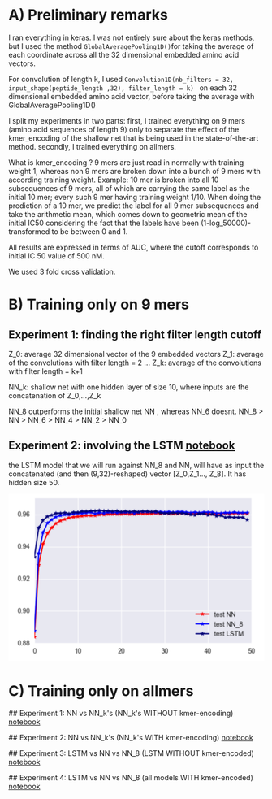 # A) Preliminary remarks

I ran everything in keras. I was not entirely sure about the keras methods, but I used the method `GlobalAveragePooling1D()`for taking the average of each coordinate across all the 32 dimensional embedded amino acid vectors. 

For convolution of length k, I used `Convolution1D(nb_filters = 32, input_shape(peptide_length ,32), filter_length = k) ` on each 32 dimensional embedded amino acid vector, before taking the average with GlobalAveragePooling1D()

I split my experiments in two parts: first, I trained everything on 9 mers (amino acid sequences of length 9) only to separate the effect of the kmer_encoding of the shallow net that is being used in the state-of-the-art method. secondly, I trained everything on allmers.

What is kmer_encoding ? 9 mers are just read in normally with training weight 1, whereas non 9 mers are broken down into a bunch of 9 mers with according training weight. Example: 10 mer is broken into all 10 subsequences of 9 mers, all of which are carrying the same label as the initial 10 mer; every such 9 mer having training weight 1/10. When doing the prediction of a 10 mer, we predict the label for all 9 mer subsequences and take the arithmetic mean, which comes down to geometric mean of the initial IC50 considering the fact that the labels have been (1-log_50000)-transformed to be between 0 and 1. 

All results are expressed in terms of AUC, where the cutoff corresponds to initial IC 50 value of 500 nM. 

We used 3 fold cross validation. 

# B) Training only on 9 mers

## Experiment 1: finding the right filter length cutoff

Z_0: average 32 dimensional vector of the 9 embedded vectors 
Z_1: average of the convolutions with filter length = 2
...
Z_k: average of the convolutions with filter length = k+1

NN_k: shallow net with one hidden layer of size 10, where inputs are the concatenation of Z_0,...,Z_k

NN_8 outperforms the initial shallow net NN , whereas NN_6 doesnt. 
NN_8 > NN >  NN_6 > NN_4 > NN_2 > NN_0

## Experiment 2: involving the LSTM [notebook](https://github.com/giancarlok/nips-compbio-paper-2016/blob/master/paper-documents/convolution-idea/LSTM%20vs%20NN8%20vs%20NN%20trained%20on%209%20mers.%20.ipynb)

the LSTM model that we will run against NN_8 and NN, will have as input the concatenated (and then (9,32)-reshaped) vector [Z_0,Z_1..., Z_8]. 
It has hidden size 50.

![](https://github.com/giancarlok/nips-compbio-paper-2016/blob/master/paper-documents/convolution-idea/LSTM%20vs%20NN8%20vs%20NN%20trained%20on%209%20mers.png)

# C) Training only on allmers

## Experiment 1: NN vs NN_k's (NN_k's WITHOUT kmer-encoding) [notebook](https://github.com/giancarlok/nips-compbio-paper-2016/blob/master/paper-documents/convolution-idea/NN%20vs%20NN_k's%20trained%20on%20allmers%20(without%20kmer).ipynb)

## Experiment 2: NN vs NN_k's (NN_k's WITH kmer-encoding) [notebook](https://github.com/giancarlok/nips-compbio-paper-2016/blob/master/paper-documents/convolution-idea/NN%20vs%20NN_k's%20trained%20on%20allmers%20(without%20kmer).ipynb)

## Experiment 3: LSTM vs NN vs NN_8 (LSTM WITHOUT kmer-encoded) [notebook](https://github.com/giancarlok/nips-compbio-paper-2016/blob/master/paper-documents/convolution-idea/LSTM%20vs%20NN8%20vs%20NN%20trained%20on%20all%20mers%20(lstm%20without%20kmer).ipynb)

## Experiment 4: LSTM vs NN vs NN_8 (all models WITH kmer-encoded) [notebook]()
